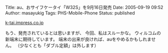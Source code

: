 Title: au、おサイフケータイ「W32S」を9月16日発売
Date: 2005-09-19 09:52
Author: masayukig
Tags: PHS-Mobile-Phone
Status: published

[k-tai.impress.co.jp](http://k-tai.impress.co.jp/cda/article/news_toppage/25475.html)

もう、発売されているとは思いますが、
今回、私はスルーかな。
ウィルコムの新端末に期待しています。
端末の出来が良ければ、auをやめるかもしれません。
（少なくとも「ダブル定額」は外します）
